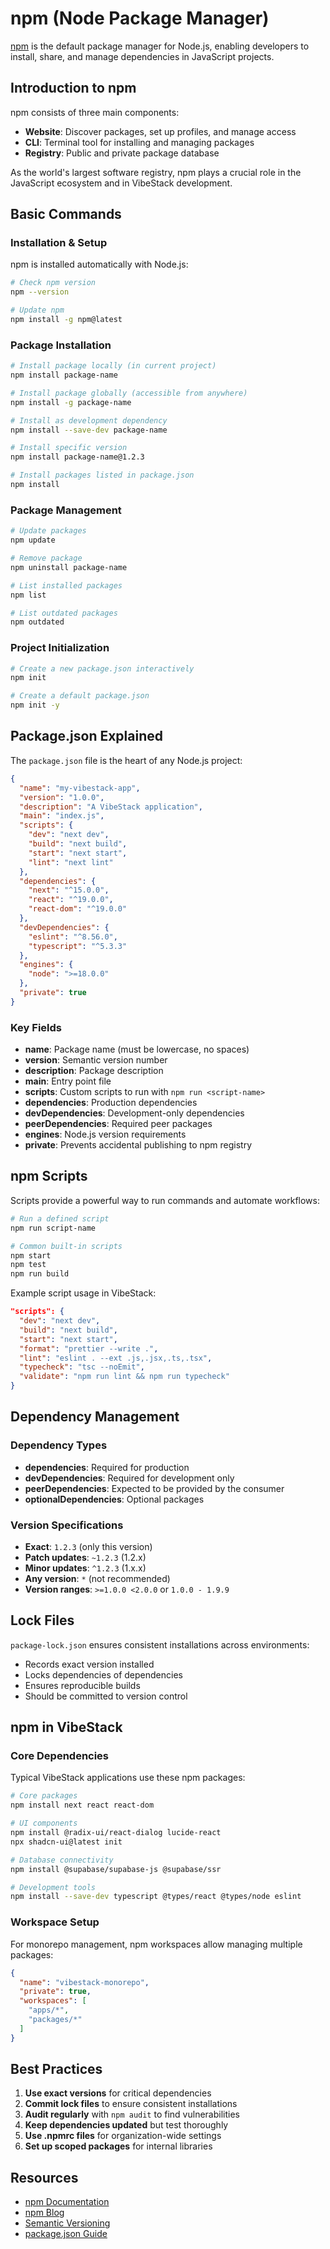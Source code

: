 # npm (Node Package Manager)

[npm](https://www.npmjs.com/) is the default package manager for Node.js, enabling developers to install, share, and manage dependencies in JavaScript projects.

## Introduction to npm

npm consists of three main components:
- **Website**: Discover packages, set up profiles, and manage access
- **CLI**: Terminal tool for installing and managing packages
- **Registry**: Public and private package database

As the world's largest software registry, npm plays a crucial role in the JavaScript ecosystem and in VibeStack development.

## Basic Commands

### Installation & Setup

npm is installed automatically with Node.js:

```bash
# Check npm version
npm --version

# Update npm
npm install -g npm@latest
```

### Package Installation

```bash
# Install package locally (in current project)
npm install package-name

# Install package globally (accessible from anywhere)
npm install -g package-name

# Install as development dependency
npm install --save-dev package-name

# Install specific version
npm install package-name@1.2.3

# Install packages listed in package.json
npm install
```

### Package Management

```bash
# Update packages
npm update

# Remove package
npm uninstall package-name

# List installed packages
npm list

# List outdated packages
npm outdated
```

### Project Initialization

```bash
# Create a new package.json interactively
npm init

# Create a default package.json
npm init -y
```

## Package.json Explained

The `package.json` file is the heart of any Node.js project:

```json
{
  "name": "my-vibestack-app",
  "version": "1.0.0",
  "description": "A VibeStack application",
  "main": "index.js",
  "scripts": {
    "dev": "next dev",
    "build": "next build",
    "start": "next start",
    "lint": "next lint"
  },
  "dependencies": {
    "next": "^15.0.0",
    "react": "^19.0.0",
    "react-dom": "^19.0.0"
  },
  "devDependencies": {
    "eslint": "^8.56.0",
    "typescript": "^5.3.3"
  },
  "engines": {
    "node": ">=18.0.0"
  },
  "private": true
}
```

### Key Fields

- **name**: Package name (must be lowercase, no spaces)
- **version**: Semantic version number
- **description**: Package description
- **main**: Entry point file
- **scripts**: Custom scripts to run with `npm run <script-name>`
- **dependencies**: Production dependencies
- **devDependencies**: Development-only dependencies
- **peerDependencies**: Required peer packages
- **engines**: Node.js version requirements
- **private**: Prevents accidental publishing to npm registry

## npm Scripts

Scripts provide a powerful way to run commands and automate workflows:

```bash
# Run a defined script
npm run script-name

# Common built-in scripts
npm start
npm test
npm run build
```

Example script usage in VibeStack:

```json
"scripts": {
  "dev": "next dev",
  "build": "next build",
  "start": "next start",
  "format": "prettier --write .",
  "lint": "eslint . --ext .js,.jsx,.ts,.tsx",
  "typecheck": "tsc --noEmit",
  "validate": "npm run lint && npm run typecheck"
}
```

## Dependency Management

### Dependency Types

- **dependencies**: Required for production
- **devDependencies**: Required for development only
- **peerDependencies**: Expected to be provided by the consumer
- **optionalDependencies**: Optional packages

### Version Specifications

- **Exact**: `1.2.3` (only this version)
- **Patch updates**: `~1.2.3` (1.2.x)
- **Minor updates**: `^1.2.3` (1.x.x)
- **Any version**: `*` (not recommended)
- **Version ranges**: `>=1.0.0 <2.0.0` or `1.0.0 - 1.9.9`

## Lock Files

`package-lock.json` ensures consistent installations across environments:

- Records exact version installed
- Locks dependencies of dependencies
- Ensures reproducible builds
- Should be committed to version control

## npm in VibeStack

### Core Dependencies

Typical VibeStack applications use these npm packages:

```bash
# Core packages
npm install next react react-dom

# UI components
npm install @radix-ui/react-dialog lucide-react
npx shadcn-ui@latest init

# Database connectivity
npm install @supabase/supabase-js @supabase/ssr

# Development tools
npm install --save-dev typescript @types/react @types/node eslint
```

### Workspace Setup

For monorepo management, npm workspaces allow managing multiple packages:

```json
{
  "name": "vibestack-monorepo",
  "private": true,
  "workspaces": [
    "apps/*",
    "packages/*"
  ]
}
```

## Best Practices

1. **Use exact versions** for critical dependencies
2. **Commit lock files** to ensure consistent installations
3. **Audit regularly** with `npm audit` to find vulnerabilities
4. **Keep dependencies updated** but test thoroughly
5. **Use .npmrc files** for organization-wide settings
6. **Set up scoped packages** for internal libraries

## Resources

- [npm Documentation](https://docs.npmjs.com/)
- [npm Blog](https://blog.npmjs.org/)
- [Semantic Versioning](https://semver.org/)
- [package.json Guide](https://nodejs.dev/learn/the-package-json-guide)
